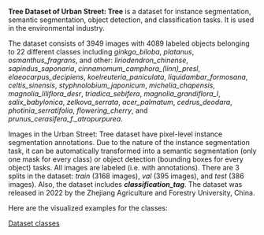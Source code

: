 **Tree Dataset of Urban Street: Tree** is a dataset for instance segmentation, semantic segmentation, object detection, and classification tasks. It is used in the environmental industry. 

The dataset consists of 3949 images with 4089 labeled objects belonging to 22 different classes including *ginkgo_biloba*, *platanus*, *osmanthus_fragrans*, and other: *liriodendron_chinense*, *sapindus_saponaria*, *cinnamomum_camphora_(linn)_presl*, *elaeocarpus_decipiens*, *koelreuteria_paniculata*, *liquidambar_formosana*, *celtis_sinensis*, *styphnolobium_japonicum*, *michelia_chapensis*, *magnolia_liliflora_desr*, *triadica_sebifera*, *magnolia_grandiflora_l*, *salix_babylonica*, *zelkova_serrata*, *acer_palmatum*, *cedrus_deodara*, *photinia_serratifolia*, *flowering_cherry*, and *prunus_cerasifera_f._atropurpurea*.

Images in the Urban Street: Tree dataset have pixel-level instance segmentation annotations. Due to the nature of the instance segmentation task, it can be automatically transformed into a semantic segmentation (only one mask for every class) or object detection (bounding boxes for every object) tasks. All images are labeled (i.e. with annotations). There are 3 splits in the dataset: *train* (3168 images), *val* (395 images), and *test* (386 images). Also, the dataset includes ***classification_tag***. The dataset was released in 2022 by the Zhejiang Agriculture and Forestry University, China.

Here are the visualized examples for the classes:

[Dataset classes](https://github.com/dataset-ninja/urban-street-tree/raw/main/visualizations/classes_preview.webm)
